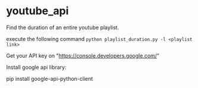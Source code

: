 # youtube_api

Find the duration of an entire youtube playlist.

execute the following command `python playlist_duration.py -l <playlist link>`


Get your API key on "https://console.developers.google.com/"

Install google api library:

pip install google-api-python-client
